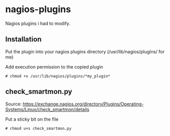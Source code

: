 # nagios-plugins

Nagios plugins i had to modify.

## Installation

Put the plugin into your nagios plugins directory (/usr/lib/nagios/plugins/ for me)

Add execution permission to the copied plugin

    # chmod +x /usr/lib/nagios/plugins/*my_plugin*

## check_smartmon.py

Source: https://exchange.nagios.org/directory/Plugins/Operating-Systems/Linux/check_smartmon/details

Put a sticky bit on the file

    # chmod u+s check_smartmon.py

